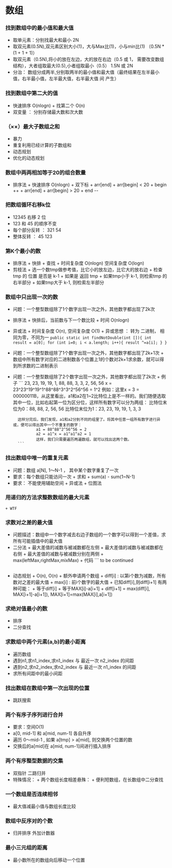 # 数组
### 找到数组中的最小值和最大值
+ 取单元素：分别找最大和最小 2N
+ 取双元素(0.5N),双元素区别大小(1)，大与Max比(1)，小与min比(1) （0.5N * (1 + 1 + 1)）
+ 取双元素（0.5N),将小的放在左边，大的放在右边（0.5 或 1， 需要改变数组结构），大者组取最大(0.5),小者组取最小（0.5） 1.5N 或 2N
+ 分治： 数组分成两半,分别取两半的最小值和最大值（最终结果在左半最小值，右半最小值，左半最大值，右半最大值 间 产生）
### 找到数组中第二大的值
+ 快速排序 O(nlogn) + 找第二个 O(n)
+ 双变量 ： 分别存储最大数和次大数
### （××）最大子数组之和
+ 暴力
+ 重复利用已经计算的子数组和
+ 动态规划
+ 优化的动态规划
### 数组中两两相加等于20的组合数量
+ 排序法
        + 快速排序 O(nlogn)
        + 双下标
                + arr[end] + arr[begin] < 20
                        + begin ++
                + arr[end] + arr[begin] > 20
                        + end --
### 把数组循环右移k位
+ 12345 右移 2 位
+ 123 和 45 的顺序不变
+ 每个部分反转 ： 321 54
+ 整体反转 ： 45 123
### 第K个最小的数
+ 排序法
        + 快排 + 查找
                + 时间复杂度 O(nlogn) 空间复杂度 O(logn)
+ 剪枝法
        + 选一个数tmp做参考值，比它小的放左边，比它大的放右边
        + 检查 tmp 的 位置 是否是 k-1
                + 如果是 返回 tmp
                + 如果tmp小于 k-1, 则检索tmp 的右半部分
                + 如果tmp大于 k-1, 则检索左半部分
### 数组中只出现一次的数
+ 问题：一个整型数组除了1个数字出现一次之外，其他数字都出现了2k次
+ 排序法
        + 快排后，当前数与下一个数比较
        + 时间 O(nlogn)
+ 异或法
        + 时间复杂度 O(n), 空间复杂度 O(1)
        + 异或思想 ： 转为 二进制， 相同为零，不同为一
        ```
        public static int findNotDouble(int []){
                int result = a[0];
                for (int i=0; i < a.length; i++){
                        result ^=a[i];
                }
        }
        ```
+ 问题：一个整型数组除了1个数字出现一次之外，其他数字都出现了2k+1次
        + 数组中所有数字对应的二进制数各个位置上1的个数对2k+1求余数，就可以得到所求数的二进制表示
+ 问题：一个整型数组除了2个数字出现一次之外，其他数字都出现了2k次
        + 例子
        ```
        23, 23, 19, 19, 1, 88, 88, 3, 3, 2, 56, 56
        x = 23^23^19^19^1^88^88^3^3^2^56^56 = 1^2
        例如：这里x = 3 = 00000011B，从这里看出，a1和a2在1~2比特位上是不一样的。我们随便选取其中一位，比如右起第一位为区分位，这样所有数字可以分为两组：
        比特位末位为0：88, 88, 2, 56, 56
                比特位末位为1：23, 23, 19, 19, 1, 3, 3

        这样分完后，我们发现，a1和a2分到不同的组里了。将其中任意一组所有数字进行异或，便可以得出其中一个不重复的数字：
                a1 = 88^88^2^56^56 = 2
                a2 = a1^x = a1^a1^a2 = 1
                这样，我们只需要遍历两遍数组，就可以找出这两个数。
        ```
### 找出数组中唯一的重复元素
+ 问题：数组 a[N], 1～N-1 ， 其中某个数字重复了一次
+ 要求：每个数组只能访问一次
        + 求和
                + sum(a) - sum(1~N-1)
+ 要求： 不能使用辅助空间
        + 异或法
        + 位图法
### 用递归的方法求整数数组的最大元素
	+ WTF
### 求数对之差的最大值
+ 问题描述：数组中一个数字减去右边子数组的一个数字可以得到一个差值，求所有可能插值中的最大值
+ 二分法
        + 最大差值的减数与被减数都在左侧
        + 最大差值的减数与被减数都在右侧
        + 最大差值的减数与被减数分别在两侧
        + max(leftMax,rightMax,mixMax)
        + 代码
        ```
	to be continued
	```
+ 动态规划
        + O(n), O(n)
        + 额外申请两个数组
                + diff[i] : 以第i个数为减数，所有数对之差的最大值
                + max[i] : 前i个数字的最大值
        + 已知diff[i],则diff[i+1] 有两种可能：
                + 等于diff[i]
                + 等于MAX[i]-a[i+1]
        + diff[i+1] = max(diff[i], MAX[i+1]-a[i+1]), MAX[i+1]=max(MAX[i],a[i+1])
### 求绝对值最小的数
+ 排序
+ 二分查找
### 求数组中两个元素(a,b)的最小距离
+ 遍历数组
+ 遇到n1,求n1_index,求n1_index 与 最近一次 n2_index 的间距
+ 遇到n2,求n2_index,求n2_index 与 最近一次 n1_index 的间距
+ 求所有间距中的最小间距
### 找出数组在数组中第一次出现的位置
+ 跳跃搜索
### 两个有序子序列进行合并
+ 要求：空间O(1)
+ a[0, mid-1] 和 a[mid, num-1] 各自升序
+ 遍历 0～mid-1 , 如果 a[tmp] > a[mid], 则交换两个位置的数
+ 交换后的a[mid]在 a[mid, num-1]间进行插入排序
### 两个有序整型数据的交集
+ 双指针 二路归并
+ 特殊情况：
        + 两个数组长度相差悬殊：
                + 便利短数组，在长数组中二分查找
### 一个数组是否连续相邻
+ 最大值减最小值与数组长度比较
### 数组中反序对的个数
+ 归并排序 外加计数器
### 最小三元组的距离
+ 最小数所在的数组向后移动一个位置